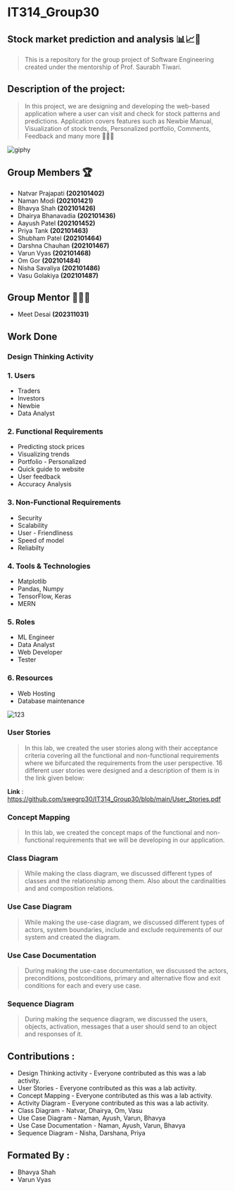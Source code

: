 # IT314_Group30
##  Stock market prediction and analysis 📊📈📢

> This is a repository for the group project of Software Engineering created under the mentorship of Prof. Saurabh  Tiwari.

## Description of the project:
> In this project, we are designing and developing the web-based application where a user can visit and check for stock patterns and predictions. Application covers features such as Newbie Manual, Visualization of stock trends, Personalized portfolio, Comments, Feedback and many more 🚀🚀🚀

![giphy](https://github.com/swegrp30/IT314_Group30/assets/141057186/041136ec-e692-4a70-bfb4-412cd87da5ed)




## Group Members 🏆
* Natvar Prajapati **(202101402)**
* Naman Modi **(202101421)**
* Bhavya Shah **(202101426)**
* Dhairya Bhanavadia **(202101436)**
* Aayush Patel **(202101452)**
* Priya Tank **(202101463)**
* Shubham Patel **(202101464)**
* Darshna Chauhan **(202101467)**
* Varun Vyas **(202101468)**
* Om Gor **(202101484)**
* Nisha Savaliya **(202101486)**
* Vasu Golakiya **(202101487)**
  
## Group Mentor 👨🏻‍🏫
* Meet Desai **(202311031)**


## Work Done 

### Design Thinking Activity

 ### 1. Users
 * Traders
 * Investors
 * Newbie
 * Data Analyst

 ### 2. Functional Requirements
 * Predicting stock prices
 * Visualizing trends
 * Portfolio - Personalized
 * Quick guide to website
 * User feedback
 * Accuracy Analysis

 ### 3. Non-Functional Requirements

 * Security
 * Scalability
 * User - Friendliness
 * Speed of model 
 * Reliabilty

 ### 4. Tools & Technologies

 * Matplotlib
 * Pandas, Numpy
 * TensorFlow, Keras
 * MERN 

 ### 5. Roles

 * ML Engineer 
 * Data Analyst
 * Web Developer
 * Tester 

 ### 6. Resources

 * Web Hosting
 * Database maintenance
   

![123](https://github.com/swegrp30/IT314_Group30/assets/141057186/9c48179f-8694-40a5-896a-76fb1125a6c4)

### User Stories 

> In this lab, we created the user stories along with their acceptance criteria covering all the functional and non-functional requirements where we bifurcated the requirements from the user perspective. 16 different user stories were designed and a description of them is in the link given below:

**Link** : https://github.com/swegrp30/IT314_Group30/blob/main/User_Stories.pdf

### Concept Mapping 
> In this lab, we created the concept maps of the functional and non-functional requirements that we will be developing in our application.

### Class Diagram
> While making the class diagram, we discussed different types of classes and the relationship among them. Also about the cardinalities and and composition relations.

### Use Case Diagram
> While making the use-case  diagram, we discussed different types of actors, system boundaries, include and exclude requirements of our system and created the diagram.

### Use Case Documentation
> During making the use-case documentation, we discussed the actors, preconditions, postconditions, primary and alternative flow and exit conditions for each and every use case.


### Sequence Diagram
> During making the sequence diagram, we discussed the users, objects, activation, messages that a user should send to an object and responses of it.


## Contributions :
* Design Thinking activity - Everyone contributed as this was a lab activity.
* User Stories - Everyone contributed as this was a lab activity.
* Concept Mapping - Everyone contributed as this was a lab activity.
* Activity Diagram - Everyone contributed as this was a lab activity.
* Class Diagram - Natvar, Dhairya, Om, Vasu
* Use Case Diagram - Naman, Ayush, Varun, Bhavya
* Use Case Documentation - Naman, Ayush, Varun, Bhavya
* Sequence Diagram - Nisha, Darshana, Priya


## Formated By :
* Bhavya Shah
* Varun Vyas 


    


